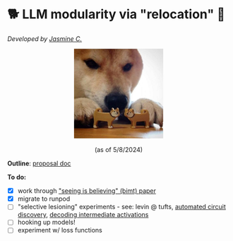 # 🐕 LLM modularity via "relocation" 🐾
_Developed by [Jasmine C.](jasmine.cui@nbcuni.com)_
 
<p align="center" width="100%">
<img src = 'static/shiba.jpg' width="40%">
  <p align="center">(as of 5/8/2024)</p>
</p>

**Outline**: [proposal doc](https://docs.google.com/document/d/1gKlafph5wCQtBBdbHHIcYHYdRqfjEzdLhYcpkpWm9g4/edit)

**To do:** 
- [X] work through ["seeing is believing" (bimt) paper](https://arxiv.org/abs/2305.08746)
- [X] migrate to runpod
- [ ] "selective lesioning" experiments - see: levin @ tufts, [automated circuit discovery](https://arxiv.org/abs/2304.14997), [decoding intermediate activations](https://www.lesswrong.com/posts/fJE6tscjGRPnK8C2C/decoding-intermediate-activations-in-llama-2-7b)
- [ ] hooking up models!
- [ ] experiment w/ loss functions 
